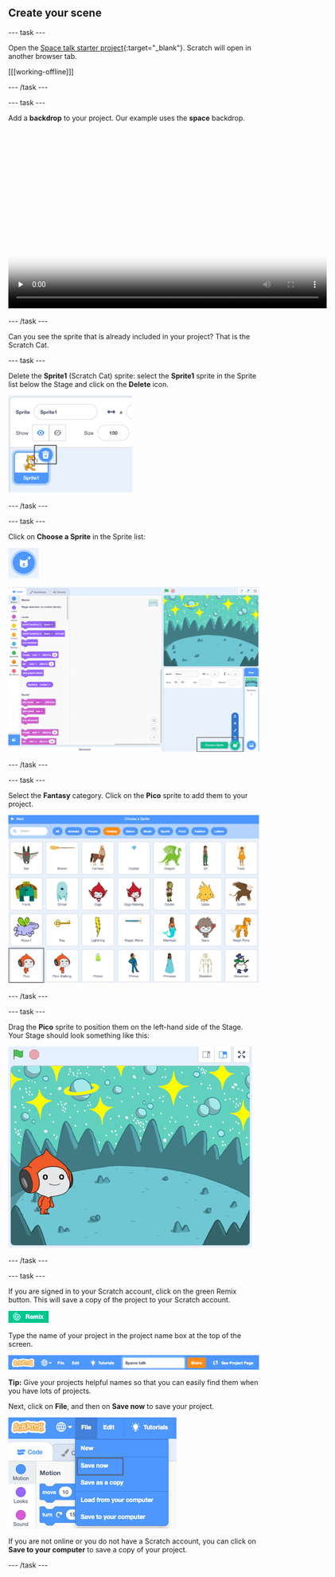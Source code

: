 ## Create your scene

--- task ---

Open the [Space talk starter project](https://scratch.mit.edu/projects/582213331/editor){:target="_blank"}. Scratch will open in another browser tab.

[[[working-offline]]]

--- /task ---

--- task ---

Add a **backdrop** to your project. Our example uses the **space** backdrop. 

<video width="640" height="360" controls preload="none" poster="images/space-talk-placeholder.png">
<source src="images/en-ST-step2-add-backdrop.mp4" type="video/mp4">
Your browser does not support WebM video, try FireFox or Chrome
</video>

--- /task ---

Can you see the sprite that is already included in your project? That is the Scratch Cat.

--- task ---

Delete the **Sprite1** (Scratch Cat) sprite: select the **Sprite1** sprite in the Sprite list below the Stage and click on the **Delete** icon.

![The 'Delete' icon.](images/delete-sprite.png)

--- /task ---

--- task ---

Click on **Choose a Sprite** in the Sprite list:

![The 'Choose a Sprite' icon.](images/sprite-button.png)

![The Scratch editor with 'Choose a Sprite' highlighted.](images/choose-a-sprite.png)

--- /task ---

--- task ---

Select the **Fantasy** category. Click on the **Pico** sprite to add them to your project.

![The 'Fantasy' category with the Pico sprite.](images/fantasy-pico.png)

--- /task ---

--- task ---

Drag the **Pico** sprite to position them on the left-hand side of the Stage. Your Stage should look something like this:

![The Stage with the chosen backdrop and the Pico sprite positioned on the left-hand side.](images/pico-on-stage.png)

--- /task ---

--- task ---

If you are signed in to your Scratch account, click on the green Remix button. This will save a copy of the project to your Scratch account.

![The remix button.](images/remix-button.png)

Type the name of your project in the project name box at the top of the screen.

![The project name box.](images/project-name.png)

**Tip:** Give your projects helpful names so that you can easily find them when you have lots of projects. 

Next, click on **File**, and then on **Save now** to save your project.

![The 'File' menu options.](images/file-menu.png)

If you are not online or you do not have a Scratch account, you can click on **Save to your computer** to save a copy of your project.

--- /task ---

